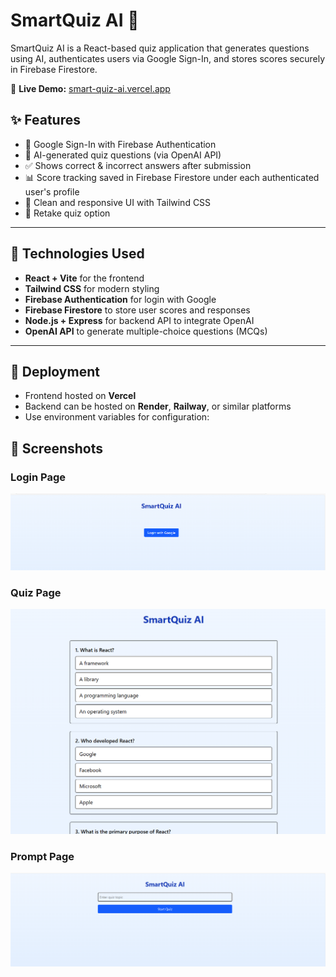 # SmartQuiz AI 🧠

SmartQuiz AI is a React-based quiz application that generates questions using AI, authenticates users via Google Sign-In, and stores scores securely in Firebase Firestore.

🔗 **Live Demo:** [smart-quiz-ai.vercel.app](https://smart-quiz-ai.vercel.app)

## ✨ Features

- 🔐 Google Sign-In with Firebase Authentication
- 🧠 AI-generated quiz questions (via OpenAI API)
- ✅ Shows correct & incorrect answers after submission
- 📊 Score tracking saved in Firebase Firestore under each authenticated user's profile
- 🎯 Clean and responsive UI with Tailwind CSS
- 🔁 Retake quiz option

---

## 🔧 Technologies Used

- **React + Vite** for the frontend
- **Tailwind CSS** for modern styling
- **Firebase Authentication** for login with Google
- **Firebase Firestore** to store user scores and responses
- **Node.js + Express** for backend API to integrate OpenAI
- **OpenAI API** to generate multiple-choice questions (MCQs)

---

## 🚀 Deployment

- Frontend hosted on **Vercel**  
- Backend can be hosted on **Render**, **Railway**, or similar platforms  
- Use environment variables for configuration:  


## 📸 Screenshots

### Login Page
![Login Page](./screenshots/Login-page.png)

### Quiz Page
![Quiz Page](./screenshots/Quiz-page.png)


### Prompt Page
![Prompt Page](./screenshots/Prompt-page.png)